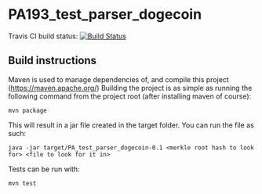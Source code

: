 # PA193_test_parser_dogecoin

Travis CI build status: [![Build Status](https://travis-ci.org/securecodingproject/PA193_test_parser_dogecoin.svg?branch=master)](https://travis-ci.org/securecodingproject/PA193_test_parser_dogecoin)

## Build instructions

Maven is used to manage dependencies of, and compile this project (https://maven.apache.org/)
Building the project is as simple as running the following command from the project root (after installing maven of course):

`mvn package`

This will result in a jar file created in the target folder. You can run the file as such:

`java -jar target/PA_test_parser_dogecoin-0.1 <merkle root hash to look for> <file to look for it in>`

Tests can be run with:

`mvn test`